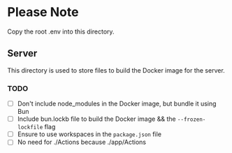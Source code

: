 # Please Note

Copy the root .env into this directory.

## Server

This directory is used to store files to build the Docker image for the server.

### TODO

- [ ] Don't include node_modules in the Docker image, but bundle it using Bun
- [ ] Include bun.lockb file to build the Docker image && the `--frozen-lockfile` flag
- [ ] Ensure to use workspaces in the `package.json` file
- [ ] No need for ./Actions because ./app/Actions
